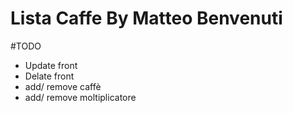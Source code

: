 # Lista Caffe By Matteo Benvenuti


#TODO

- Update front 
- Delate front 
- add/ remove caffè 
- add/ remove moltiplicatore 